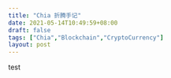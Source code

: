 ```yaml
---
title: "Chia 折腾手记"
date: 2021-05-14T10:49:59+08:00
draft: false
tags: ["Chia","Blockchain","CryptoCurrency"]
layout: post
---
```


test